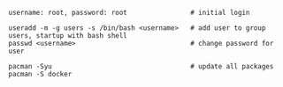    username: root, password: root                # initial login 

    useradd -m -g users -s /bin/bash <username>   # add user to group users, startup with bash shell
    passwd <username>                             # change password for user

    pacman -Syu                                   # update all packages
    pacman -S docker
